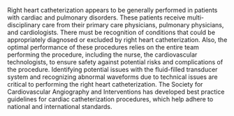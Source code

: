 Right heart catheterization appears to be generally performed in patients with cardiac and pulmonary disorders. These patients receive multi-disciplinary care from their primary care physicians, pulmonary physicians, and cardiologists. There must be recognition of conditions that could be appropriately diagnosed or excluded by right heart catheterization. Also, the optimal performance of these procedures relies on the entire team performing the procedure, including the nurse, the cardiovascular technologists, to ensure safety against potential risks and complications of the procedure. Identifying potential issues with the fluid-filled transducer system and recognizing abnormal waveforms due to technical issues are critical to performing the right heart catheterization. The Society for Cardiovascular Angiography and Interventions has developed best practice guidelines for cardiac catheterization procedures, which help adhere to national and international standards.